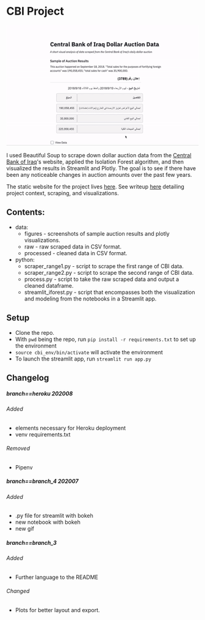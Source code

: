 # CBI Project

<p align="center"> <img src="./data/figures/cbi_gif.gif"/> </p>

I used Beautiful Soup to scrape down dollar auction data from the [Central Bank of Iraq](https://www.cbi.iq/)'s website, applied the Isolation Forest algorithm, and then visualized the results in Streamlit and Plotly. The goal is to see if there have been any noticeable changes in auction amounts over the past few years.

The static website for the project lives [here](https://iraqauction.herokuapp.com/). See writeup [here](https://medium.com/@mpokornyus/iranian-exploitation-of-iraqs-dollar-auction-3391af5032e0) detailing project context, scraping, and visualizations.

## Contents:

* data:
  * figures - screenshots of sample auction results and plotly visualizations.
  * raw - raw scraped data in CSV format.
  * processed - cleaned data in CSV format.
* python:
  * scraper_range1.py - script to scrape the first range of CBI data.
  * scraper_range2.py - script to scrape the second range of CBI data.
  * process.py - script to take the raw scraped data and output a cleaned dataframe.
  * streamlit_iforest.py - script that encompasses both the visualization and modeling from the notebooks in a Streamlit app.

## Setup
* Clone the repo.
* With `pwd` being the repo, run `pip install -r requirements.txt` to set up the environment
* `source cbi_env/bin/activate` will activate the environment
* To launch the streamlit app, run `streamlit run app.py`

## Changelog

##### branch==heroku 202008
###### Added
- elements necessary for Heroku deployment
- venv requirements.txt

###### Removed
- Pipenv

##### branch==branch_4 202007
###### Added
- .py file for streamlit with bokeh
- new notebook with bokeh
- new gif


##### branch==branch_3
###### Added
- Further language to the README

###### Changed
- Plots for better layout and export.
